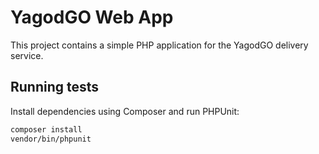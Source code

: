 # YagodGO Web App

This project contains a simple PHP application for the YagodGO delivery service.

## Running tests

Install dependencies using Composer and run PHPUnit:

```bash
composer install
vendor/bin/phpunit
```